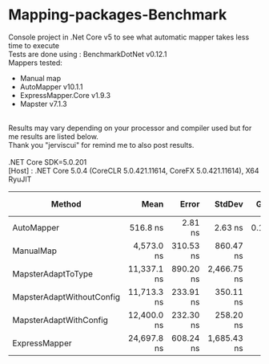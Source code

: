# Mapping-packages-Benchmark
Console project in .Net Core v5 to see what automatic mapper takes less time to execute <br/>
Tests are done using : BenchmarkDotNet v0.12.1 <br/>
Mappers tested:
- Manual map
- AutoMapper v10.1.1
- ExpressMapper.Core v1.9.3
- Mapster v7.1.3
 <br/>
Results may vary depending on your processor and compiler used but for me results are listed below. <br/>
Thank you "jerviscui" for remind me to also post results. <br/>
 <br/>
.NET Core SDK=5.0.201 <br/>
  [Host]     : .NET Core 5.0.4 (CoreCLR 5.0.421.11614, CoreFX 5.0.421.11614), X64 RyuJIT <br/>

|                    Method |        Mean |     Error |      StdDev |  Gen 0 | Gen 1 | Gen 2 | Allocated |
|-------------------------- |------------:|----------:|------------:|-------:|------:|------:|----------:|
|                AutoMapper |    516.8 ns |   2.81 ns |     2.63 ns | 0.1144 |     - |     - |     360 B |
|                 ManualMap |  4,573.0 ns | 310.53 ns |   860.47 ns |      - |     - |     - |     360 B |
|        MapsterAdaptToType | 11,337.1 ns | 890.20 ns | 2,466.75 ns |      - |     - |     - |     392 B |
| MapsterAdaptWithoutConfig | 11,713.3 ns | 233.91 ns |   350.11 ns |      - |     - |     - |     352 B |
|    MapsterAdaptWithConfig | 12,400.0 ns | 232.30 ns |   258.20 ns |      - |     - |     - |     352 B |
|             ExpressMapper | 24,697.8 ns | 608.24 ns | 1,685.43 ns |      - |     - |     - |     520 B |

